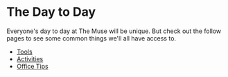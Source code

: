# The Day to Day

Everyone's day to day at The Muse will be unique.  But check out the follow pages to see some common things we'll all have access to.

* [Tools](tools.md)
* [Activities](activities.md)
* [Office Tips](office_tips.md)